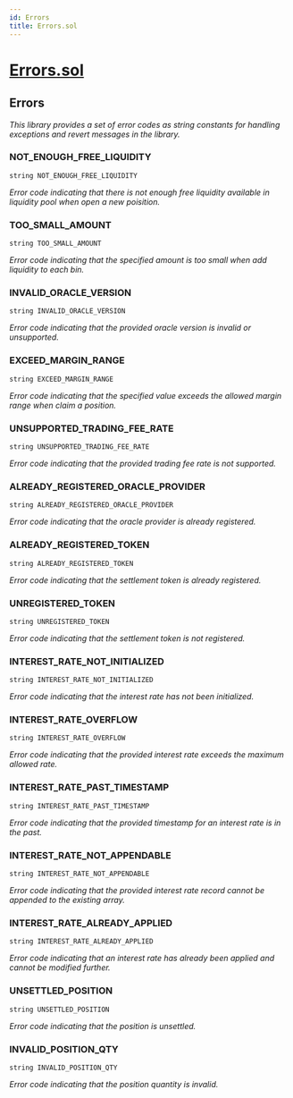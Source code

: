 ```yaml
---
id: Errors
title: Errors.sol
---
```

# [Errors.sol](https://github.com/chromatic-protocol/contracts/tree/main/contracts/core/libraries/Errors.sol)

## Errors

_This library provides a set of error codes as string constants for handling exceptions and revert messages in the library._

### NOT_ENOUGH_FREE_LIQUIDITY

```solidity
string NOT_ENOUGH_FREE_LIQUIDITY
```

_Error code indicating that there is not enough free liquidity available in liquidity pool when open a new poisition._

### TOO_SMALL_AMOUNT

```solidity
string TOO_SMALL_AMOUNT
```

_Error code indicating that the specified amount is too small when add liquidity to each bin._

### INVALID_ORACLE_VERSION

```solidity
string INVALID_ORACLE_VERSION
```

_Error code indicating that the provided oracle version is invalid or unsupported._

### EXCEED_MARGIN_RANGE

```solidity
string EXCEED_MARGIN_RANGE
```

_Error code indicating that the specified value exceeds the allowed margin range when claim a position._

### UNSUPPORTED_TRADING_FEE_RATE

```solidity
string UNSUPPORTED_TRADING_FEE_RATE
```

_Error code indicating that the provided trading fee rate is not supported._

### ALREADY_REGISTERED_ORACLE_PROVIDER

```solidity
string ALREADY_REGISTERED_ORACLE_PROVIDER
```

_Error code indicating that the oracle provider is already registered._

### ALREADY_REGISTERED_TOKEN

```solidity
string ALREADY_REGISTERED_TOKEN
```

_Error code indicating that the settlement token is already registered._

### UNREGISTERED_TOKEN

```solidity
string UNREGISTERED_TOKEN
```

_Error code indicating that the settlement token is not registered._

### INTEREST_RATE_NOT_INITIALIZED

```solidity
string INTEREST_RATE_NOT_INITIALIZED
```

_Error code indicating that the interest rate has not been initialized._

### INTEREST_RATE_OVERFLOW

```solidity
string INTEREST_RATE_OVERFLOW
```

_Error code indicating that the provided interest rate exceeds the maximum allowed rate._

### INTEREST_RATE_PAST_TIMESTAMP

```solidity
string INTEREST_RATE_PAST_TIMESTAMP
```

_Error code indicating that the provided timestamp for an interest rate is in the past._

### INTEREST_RATE_NOT_APPENDABLE

```solidity
string INTEREST_RATE_NOT_APPENDABLE
```

_Error code indicating that the provided interest rate record cannot be appended to the existing array._

### INTEREST_RATE_ALREADY_APPLIED

```solidity
string INTEREST_RATE_ALREADY_APPLIED
```

_Error code indicating that an interest rate has already been applied and cannot be modified further._

### UNSETTLED_POSITION

```solidity
string UNSETTLED_POSITION
```

_Error code indicating that the position is unsettled._

### INVALID_POSITION_QTY

```solidity
string INVALID_POSITION_QTY
```

_Error code indicating that the position quantity is invalid._

